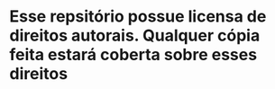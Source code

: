 # Esse repsitório possue licensa de direitos autorais. Qualquer cópia feita estará coberta sobre esses direitos
